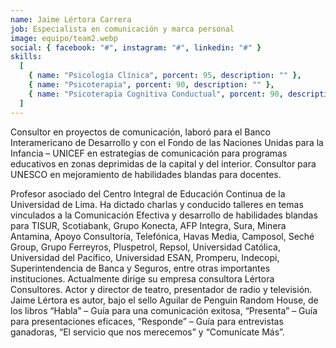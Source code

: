 ```yaml
---
name: Jaime Lértora Carrera
job: Especialista en comunicación y marca personal
image: equipo/team2.webp
social: { facebook: "#", instagram: "#", linkedin: "#" }
skills:
  [
    { name: "Psicología Clínica", porcent: 95, description: "" },
    { name: "Psicoterapia", porcent: 90, description: "" },
    { name: "Psicoterapia Cognitiva Conductual", porcent: 90, description: "" },
  ]
---
```


<div class="font-light tracking-wider columns-1 md:columns-2 text-zinc-700">
<p class="mb-4 capital-letter">Consultor en proyectos de comunicación, laboró para el Banco Interamericano de Desarrollo y con el Fondo de las Naciones Unidas para la Infancia – UNICEF en estrategias de comunicación para programas educativos en zonas deprimidas de la capital y del interior. Consultor para UNESCO en mejoramiento de habilidades  blandas para docentes.</p>
<p class="mb-4">Profesor asociado del Centro Integral de Educación Continua de la Universidad de Lima. Ha dictado charlas y conducido talleres en temas vinculados a la Comunicación Efectiva y desarrollo de habilidades blandas para TISUR, Scotiabank, Grupo Konecta, AFP Integra, Sura, Minera Antamina, Apoyo Consultoría, Telefónica, Havas Media, Camposol, Seché Group, Grupo Ferreyros, Pluspetrol, Repsol, Universidad Católica, Universidad del Pacífico, Universidad ESAN, Promperu, Indecopi, Superintendencia de Banca y Seguros, entre otras importantes instituciones. Actualmente dirige su empresa consultora Lértora Consultores. Actor y director de teatro, presentador de radio y televisión. Jaime Lértora es autor, bajo el sello Aguilar de Penguin Random House, de los libros “Habla” – Guía para una comunicación exitosa, “Presenta” – Guía para presentaciones eficaces, “Responde” – Guía para entrevistas ganadoras, “El servicio que nos merecemos” y “Comunícate Más”.
</p>
</div>
